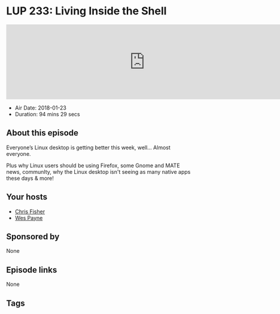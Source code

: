 # LUP 233: Living Inside the Shell

<iframe src="https://player.fireside.fm/v2/RUkczH-V+ZJmi2Bro?theme=dark" width="740" height="200" frameborder="0" scrolling="no"></iframe>

* Air Date: 2018-01-23
* Duration: 94 mins 29 secs

## About this episode

Everyone’s Linux desktop is getting better this week, well… Almost everyone.

Plus why Linux users should be using Firefox, some Gnome and MATE news, communIty, why the Linux desktop isn't seeing as many native apps these days & more!

## Your hosts
* [Chris Fisher](https://linuxunplugged.com/hosts/chrislas)
* [Wes Payne](https://linuxunplugged.com/hosts/wes)

## Sponsored by

None



## Episode links

None



## Tags

